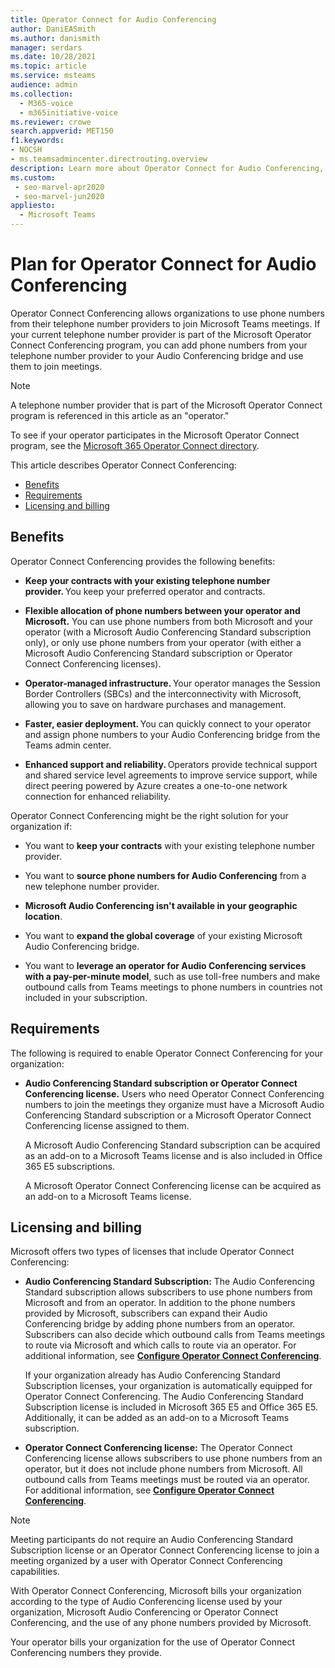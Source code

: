```yaml
---
title: Operator Connect for Audio Conferencing
author: DaniEASmith
ms.author: danismith
manager: serdars
ms.date: 10/28/2021
ms.topic: article
ms.service: msteams
audience: admin
ms.collection: 
  - M365-voice
  - m365initiative-voice
ms.reviewer: crowe
search.appverid: MET150
f1.keywords:
- NOCSH
- ms.teamsadmincenter.directrouting.overview
description: Learn more about Operator Connect for Audio Conferencing, such as requirements and planning for deployment.
ms.custom: 
 - seo-marvel-apr2020
 - seo-marvel-jun2020
appliesto: 
  - Microsoft Teams
---
```


# Plan for Operator Connect for Audio Conferencing

Operator Connect Conferencing allows organizations to use phone numbers from their telephone number providers to join Microsoft Teams meetings. If your current telephone number provider is part of the Microsoft Operator Connect Conferencing program, you can add phone numbers from your telephone number provider to your Audio Conferencing bridge and use them to join meetings.

>[!NOTE]
>A telephone number provider that is part of the Microsoft Operator Connect program is referenced in this article as an "operator."
>
>To see if your operator participates in the Microsoft Operator Connect program, see the [Microsoft 365 Operator Connect directory](https://cloudpartners.transform.microsoft.com/practices/microsoft-365-for-operators/directory).

This article describes Operator Connect Conferencing:

- [Benefits](#benefits)
- [Requirements](#requirements)
- [Licensing and billing](#licensing-and-billing)

## Benefits

Operator Connect Conferencing provides the following benefits:

- **Keep your contracts with your existing telephone number provider.** You keep your preferred operator and contracts.

- **Flexible allocation of phone numbers between your operator and Microsoft.** You can use phone numbers from both Microsoft and your operator (with a Microsoft Audio Conferencing Standard subscription only), or only use phone numbers from your operator (with either a Microsoft Audio Conferencing Standard subscription or Operator Connect Conferencing licenses).

- **Operator-managed infrastructure.** Your operator manages the Session Border Controllers (SBCs) and the interconnectivity with Microsoft, allowing you to save on hardware purchases and management.

- **Faster, easier deployment.** You can quickly connect to your operator and assign phone numbers to your Audio Conferencing bridge from the Teams admin center.

- **Enhanced support and reliability.** Operators provide technical support and shared service level agreements to improve service support, while direct peering powered by Azure creates a one-to-one network connection for enhanced reliability.

Operator Connect Conferencing might be the right solution for your organization if:

- You want to **keep your contracts** with your existing telephone number provider.

- You want to **source phone numbers for Audio Conferencing** from a new telephone number provider.

- **Microsoft Audio Conferencing isn't available in your geographic location**.

- You want to **expand the global coverage** of your existing Microsoft Audio Conferencing bridge.

- You want to **leverage an operator for Audio Conferencing services with a pay-per-minute model**, such as use toll-free numbers and make outbound calls from Teams meetings to phone numbers in countries not included in your subscription.

## Requirements

The following is required to enable Operator Connect Conferencing for your organization:

- **Audio Conferencing Standard subscription or Operator Connect Conferencing license.** Users who need Operator Connect Conferencing numbers to join the meetings they organize must have a Microsoft Audio Conferencing Standard subscription or a Microsoft Operator Connect Conferencing license assigned to them.

    A Microsoft Audio Conferencing Standard subscription can be acquired as an add-on to a Microsoft Teams license and is also included in Office 365 E5 subscriptions.

    A Microsoft Operator Connect Conferencing license can be acquired as an add-on to a Microsoft Teams license.

## Licensing and billing

Microsoft offers two types of licenses that include Operator Connect Conferencing:

- **Audio Conferencing Standard Subscription:** The Audio Conferencing Standard subscription allows subscribers to use phone numbers from Microsoft and from an operator. In addition to the phone numbers provided by Microsoft, subscribers can expand their Audio Conferencing bridge by adding phone numbers from an operator. Subscribers can also decide which outbound calls from Teams meetings to route via Microsoft and which calls to route via an operator. For additional information, see [**Configure Operator Connect Conferencing**](operator-connect-conferencing-configure.md).

    If your organization already has Audio Conferencing Standard Subscription licenses, your organization is automatically equipped for Operator Connect Conferencing. The Audio Conferencing Standard Subscription license is included in Microsoft 365 E5 and Office 365 E5. Additionally, it can be added as an add-on to a Microsoft Teams subscription.

- **Operator Connect Conferencing license:** The Operator Connect Conferencing license allows subscribers to use phone numbers from an operator, but it does not include phone numbers from Microsoft. All outbound calls from Teams meetings must be routed via an operator. For additional information, see [**Configure Operator Connect Conferencing**](operator-connect-conferencing-configure.md).

>[!Note]
>Meeting participants do not require an Audio Conferencing Standard Subscription license or an Operator Connect Conferencing license to join a meeting organized by a user with Operator Connect Conferencing capabilities.

With Operator Connect Conferencing, Microsoft bills your organization according to the type of Audio Conferencing license used by your organization, Microsoft Audio Conferencing or Operator Connect Conferencing, and the use of any phone numbers provided by Microsoft.

Your operator bills your organization for the use of Operator Connect Conferencing numbers they provide.
